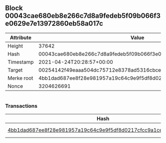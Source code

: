 ## Block 00043cae680eb8e266c7d8a9fedeb5f09b066f3e0629e7e13972860eb58a017c

Attribute | Value
--- | ---
Height | 37642
Hash | 00043cae680eb8e266c7d8a9fedeb5f09b066f3e0629e7e13972860eb58a017c
Timestamp | 2021-04-24T20:28:57+00:00
Target | 00254142f49eaaa504dc75712e8378ad5316cbcead634704b3734b6271167cc4
Merke root | 4bb1dad687ee8f28e981957a19c64c9e9f5df8d0217cfcc9a1ce5b8246a07c5f
Nonce | 3204626691

```

```

### Transactions

Hash | Amount
--- | ---
[4bb1dad687ee8f28e981957a19c64c9e9f5df8d0217cfcc9a1ce5b8246a07c5f](4bb1dad687ee8f28e981957a19c64c9e9f5df8d0217cfcc9a1ce5b8246a07c5f.md) | 10.00000000 SKEPTI 
